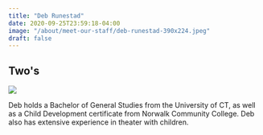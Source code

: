 ```yaml
---
title: "Deb Runestad"
date: 2020-09-25T23:59:18-04:00
image: "/about/meet-our-staff/deb-runestad-390x224.jpeg"
draft: false
---
```


## Two's

![](/about/meet-our-staff/deb-runestad-150x150.jpeg)

Deb holds a Bachelor of General Studies from the University of CT, as well as a Child Development certificate from Norwalk Community College. Deb also has extensive experience in theater with children.

